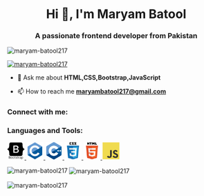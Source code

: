 <h1 align="center">Hi 👋, I'm Maryam Batool</h1>
<h3 align="center">A passionate frontend developer from Pakistan</h3>

<p align="left"> <img src="https://komarev.com/ghpvc/?username=maryam-batool217&label=Profile%20views&color=0e75b6&style=flat" alt="maryam-batool217" /> </p>

<p align="left"> <a href="https://github.com/ryo-ma/github-profile-trophy"><img src="https://github-profile-trophy.vercel.app/?username=maryam-batool217" alt="maryam-batool217" /></a> </p>

- 💬 Ask me about **HTML,CSS,Bootstrap,JavaScript**

- 📫 How to reach me **maryambatool217@gmail.com**

<h3 align="left">Connect with me:</h3>
<p align="left">
</p>

<h3 align="left">Languages and Tools:</h3>
<p align="left"> <a href="https://getbootstrap.com" target="_blank" rel="noreferrer"> <img src="https://raw.githubusercontent.com/devicons/devicon/master/icons/bootstrap/bootstrap-plain-wordmark.svg" alt="bootstrap" width="40" height="40"/> </a> <a href="https://www.cprogramming.com/" target="_blank" rel="noreferrer"> <img src="https://raw.githubusercontent.com/devicons/devicon/master/icons/c/c-original.svg" alt="c" width="40" height="40"/> </a> <a href="https://www.w3schools.com/cpp/" target="_blank" rel="noreferrer"> <img src="https://raw.githubusercontent.com/devicons/devicon/master/icons/cplusplus/cplusplus-original.svg" alt="cplusplus" width="40" height="40"/> </a> <a href="https://www.w3schools.com/css/" target="_blank" rel="noreferrer"> <img src="https://raw.githubusercontent.com/devicons/devicon/master/icons/css3/css3-original-wordmark.svg" alt="css3" width="40" height="40"/> </a> <a href="https://www.w3.org/html/" target="_blank" rel="noreferrer"> <img src="https://raw.githubusercontent.com/devicons/devicon/master/icons/html5/html5-original-wordmark.svg" alt="html5" width="40" height="40"/> </a> <a href="https://developer.mozilla.org/en-US/docs/Web/JavaScript" target="_blank" rel="noreferrer"> <img src="https://raw.githubusercontent.com/devicons/devicon/master/icons/javascript/javascript-original.svg" alt="javascript" width="40" height="40"/> </a> </p>

<p><img align="left" src="https://github-readme-stats.vercel.app/api/top-langs?username=maryam-batool217&show_icons=true&locale=en&layout=compact" alt="maryam-batool217" /></p>

<p>&nbsp;<img align="center" src="https://github-readme-stats.vercel.app/api?username=maryam-batool217&show_icons=true&locale=en" alt="maryam-batool217" /></p>

<p><img align="center" src="https://github-readme-streak-stats.herokuapp.com/?user=maryam-batool217&" alt="maryam-batool217" /></p>
